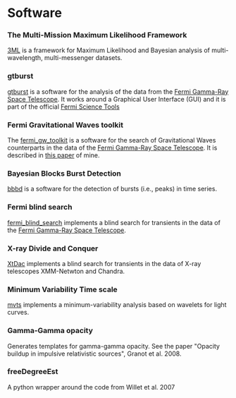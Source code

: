# Software

### The Multi-Mission Maximum Likelihood Framework

[3ML](https://github.com/giacomov/3ML) is a framework for Maximum Likelihood and
Bayesian analysis of multi-wavelength, multi-messenger datasets.

### gtburst

[gtburst](https://github.com/giacomov/gtburst) is a software for the analysis of the data from the [Fermi Gamma-Ray Space Telescope](https://www.nasa.gov/content/fermi-gamma-ray-space-telescope).
It works around a Graphical User Interface (GUI) and it is part of the official
[Fermi Science Tools](https://fermi.gsfc.nasa.gov/ssc/data/analysis/software/)

### Fermi Gravitational Waves toolkit

The [fermi_gw_toolkit](https://github.com/giacomov/fermi_gw_toolkit) is a software for the search of Gravitational Waves counterparts in the data of the
[Fermi Gamma-Ray Space Telescope](https://www.nasa.gov/content/fermi-gamma-ray-space-telescope).
It is described in [this paper](http://iopscience.iop.org/article/10.3847/2041-8213/aa7262/meta) of mine.

### Bayesian Blocks Burst Detection

[bbbd](https://github.com/giacomov/bbbd) is a software for the detection of 
bursts (i.e., peaks) in time series.

### Fermi blind search

[fermi_blind_search](https://github.com/giacomov/fermi_blind_search) implements
a blind search for transients in the data of the [Fermi Gamma-Ray Space Telescope](https://www.nasa.gov/content/fermi-gamma-ray-space-telescope).

### X-ray Divide and Conquer

[XtDac](https://github.com/giacomov/XtDac) implements a blind search for transients
in the data of X-ray telescopes XMM-Netwton and Chandra.

### Minimum Variability Time scale

[mvts](https://github.com/giacomov/mvts) implements a minimum-variability analysis based on wavelets for light
curves.

### Gamma-Gamma opacity

Generates templates for gamma-gamma opacity. See the paper 
"Opacity buildup in impulsive relativistic sources", Granot et al. 2008.

### freeDegreeEst

A python wrapper around the code from Willet et al. 2007
